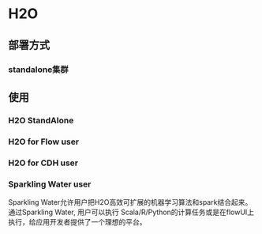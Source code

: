 # H2O

## 部署方式

### standalone集群


## 使用

### H2O StandAlone

### H2O for Flow user

### H2O for CDH user

### Sparkling Water  user

Sparkling Water允许用户把H2O高效可扩展的机器学习算法和spark结合起来。通过Sparkling Water,
用户可以执行 Scala/R/Python的计算任务或是在flowUI上执行，给应用开发者提供了一个理想的平台。

